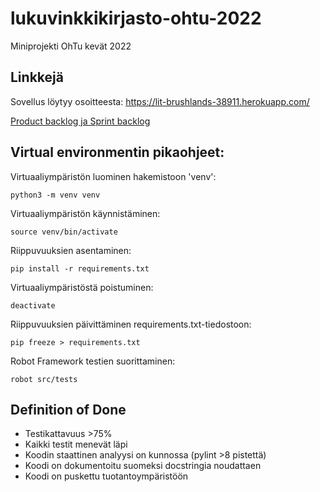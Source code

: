 # lukuvinkkikirjasto-ohtu-2022
Miniprojekti OhTu kevät 2022

## Linkkejä

Sovellus löytyy osoitteesta:
https://lit-brushlands-38911.herokuapp.com/

[Product backlog ja Sprint backlog](https://ronindashboards.herokuapp.com/jira/shared/dashboard?boardToken=VTJGc2RHVmtYMS9TMWNIeXRZYmhFQmJCTHdkWGxxazJNUWNiNmxMNlMwK011U2ZoK0RyNkpMM2YrNG8wWGk4aEoyUmx0NEkyUC9TcEhNZ0xZWkowK1pXYUhVbHU5aHJNS3BUamFLSWI0SUhjZFdEZEwwNmVhck5RNVdBWjJzSmhhY05pZ3MvbGZSY2F4YTY2T1h6dTV3NFFxYXYrVTcvZVpicitmbEdCSld2WDhKWmFIMjlWeXFkMGRPbzhZamJOWUNvU2tPTkZMRzFlQktJWXJEQnJCNVVSaENxa1lQUlQvUUI0d3RPRm1PVXNpaHg2Zk1RMUlZZ0pTbjBwZ1plOExIblBXTDVhSmp4VHJwZUxYdVUwK1E9PQ%3D%3D)

## Virtual environmentin pikaohjeet:
Virtuaaliympäristön luominen hakemistoon 'venv':
```
python3 -m venv venv
```

Virtuaaliympäristön käynnistäminen:
```
source venv/bin/activate
```

Riippuvuuksien asentaminen:
```
pip install -r requirements.txt
```

Virtuaaliympäristöstä poistuminen:
```
deactivate
```

Riippuvuuksien päivittäminen requirements.txt-tiedostoon:
```
pip freeze > requirements.txt
```

Robot Framework testien suorittaminen:
```
robot src/tests
```
## Definition of Done

- Testikattavuus >75%
- Kaikki testit menevät läpi
- Koodin staattinen analyysi on kunnossa (pylint >8 pistettä)
- Koodi on dokumentoitu suomeksi docstringia noudattaen
- Koodi on puskettu tuotantoympäristöön
